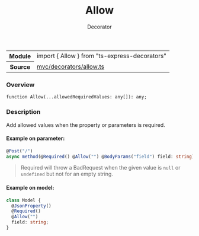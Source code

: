 <header class="symbol-info-header">    <h1 id="allow">Allow</h1>    <label class="symbol-info-type-label decorator">Decorator</label>      </header>
<section class="symbol-info">      <table class="is-full-width">        <tbody>        <tr>          <th>Module</th>          <td>            <div class="lang-typescript">                <span class="token keyword">import</span> { Allow }                 <span class="token keyword">from</span>                 <span class="token string">"ts-express-decorators"</span>                            </div>          </td>        </tr>        <tr>          <th>Source</th>          <td>            <a href="https://romakita.github.io/ts-express-decorators/#//blob/v2.9.1/src/mvc/decorators/allow.ts#L0-L0">                mvc/decorators/allow.ts            </a>        </td>        </tr>                </tbody>      </table>    </section>

### Overview

<pre><code class="typescript-lang">function <span class="token function">Allow</span><span class="token punctuation">(</span>...allowedRequiredValues<span class="token punctuation">:</span> <span class="token keyword">any</span><span class="token punctuation">[</span><span class="token punctuation">]</span><span class="token punctuation">)</span><span class="token punctuation">:</span> <span class="token keyword">any</span><span class="token punctuation">;</span></code></pre>

### Description

Add allowed values when the property or parameters is required.

#### Example on parameter:

```typescript
@Post("/")
async method(@Required() @Allow("") @BodyParams("field") field: string) {}
```
> Required will throw a BadRequest when the given value is `null` or `undefined` but not for an empty string.

#### Example on model:

```typescript
class Model {
  @JsonProperty()
  @Required()
  @Allow("")
  field: string;
}
```
